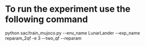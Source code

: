 # To run the experiment use the following command
python sac/train_mujoco.py --env_name LunarLander --exp_name reparam_2qf -e 3 --two_qf --reparam